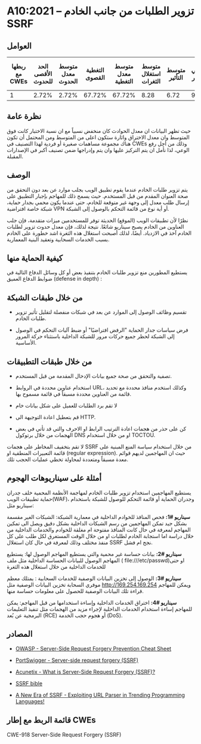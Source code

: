 # A10:2021 – تزوير الطلبات من جانب الخادم SSRF

## العوامل

| ربطها مع CWEs | الحد الأقصى للحدوث | متوسط معدل الحدوث | التغطية القصوى | متوسط معدل التغطية | متوسط استغلال الثغرات | متوسط التأثير | إجمالي التكرار | إجمالي نقاط الضعف CVEs |
|---------------|--------------------|-------------------|----------------|--------------------|-----------------------|---------------|----------------|------------------------|
| 1             | 2.72%              | 2.72%             | 67.72%         | 67.72%             | 8.28                  | 6.72          | 9,503          | 385                    |



## نظرة عامة

حيث تظهر البيانات ان معدل الحوادث كان منخفض نسبياً مع ان نسبة الاختبار كانت فوق المتوسط وان معدل الاختراق واثارة ستكون اعلى من المتوسط 
ومن المحتمل أن تكون هناك مجموعة مساهمات صغيرة أو فردية لهذا التصنيف في CWEs وذلك من أجل رفع الوعي، لذا نأمل ان يتم التركيز عليها وان يتم وإدراجها ضمن تصنيف أكبر في الإصدارات المقبلة.

## الوصف 

يتم تزوير طلبات الخادم عندما يقوم تطبيق الويب بجلب موارد عن بعد دون التحقق من صحة العنوان المقدم من قبل المستخدم. حيث يسمح ذلك للمهاجم بإجبار التطبيق على إرسال طلب معدل إلى وجهة غير متوقعة للخادم، حتى عندما يكون محمي بجدار حماية، شبكة خاصة افتراضية VPN أو أية نوع من قائمة التحكم بالوصول إلى الشبكة.

نظرًا لأن تطبيقات الويب (الموقع) الحديثة توفر للمستخدمين ميزات متقدمة، فإن جلب العناوين من الخادم يصبح سيناريو شائعًا. نتيجة لذلك، فإن معدل حدوث تزوير لطلبات الخادم آخذ في الازدياد. أيضًا، لذلك أصبحت استغلال هذه الثغرة اشد خطورة على الخادم بسبب الخدمات السحابية وتعقيد البنية المعمارية.

## كيفية الحماية منها 

يستطيع المطورين منع تزوير طلبات الخادم بتنفيذ بعض أو كل وسائل الدفاع التالية في ضوابط الدفاع العميق (defense in depth) :
## **من خلال طبقات الشبكة**

-   تقسيم وظائف الوصول إلى الموارد عن بعد في شبكات منفصلة لتقليل تأثير تزوير طلبات الخادم.

-   فرض سياسات جدار الحماية "الرفض افتراضيًا" أو ضبط آليات التحكم في الوصول إلى الشبكة لحظر جميع حركات مرور للشبكة الداخلية باستثناء حركة المرور الأساسية.

## **من خلال طبقات التطبيقات**

-   تصفية والتحقق من صحة جميع بيانات الإدخال المقدمة من قبل المستخدم.

-   استخدام عناوين محددة في الروابط URL، وكذلك استخدم منافذ محددة مع تحديد قائمة من العناوين محددة مسبقاً في قائمة مسموح بها.

-   لا تقم برد الطلبات للعميل على شكل بيانات خام

-   قم بتعطيل اعادة التوجيهة الى HTTP.

-   كن على حذر من هجمات اعادة الترتيب الرابط او الاحرف والتي قد تأتي في بعض الهجمات من خلال برتوكول DNS او من خلال استخدام TOCTOU.

لا تقم بتخفيف المخاطر على هجمات SSRF من خلال استخدام سياسة المنع المبنية على قائمة التعبيرات المنطقية او (regular expression). حيث ان المهاجمين لديهم قوائم معدة مسبقاً ومتعددة لمحاولة تخطي عمليات الحجب تلك.

## أمثلة على سيناريوهات الهجوم

يستطيع المهاجمين استخدام تزوير طلبات الخادم لمهاجمة الأنظمة المحمية خلف جدران حماية تطبيقات الويب(WAF)، وجدران الحماية أو قائمة التحكم للوصول للشبكة باستخدام سيناريو مثل:

**سيناريو #1:** فحص المنافذ للخوادم الداخلية في معمارية الشبكة:
الشبكات الغير مقسمة بشكل جيد تمكن المهاجمين من رسم الشبكات الداخلية بشكل دقيق ويصل الى تمكين المهاجم لمعرفة في حال كانت المنافذ مفتوحة ام مغلقة للخوادم والخدمات الداخلية من خلال دراسة اما استجابة الخادم لطلبات او من خلال الوقت المستغرق لكل طلب على كل منفذ مختلف وذلك لمعرفة في حال كان استغلال SSRF نجح ام فشل.

**سيناريو #2:** بيانات حساسة غير محمية والتي يستطيع المهاجم الوصول لها:
يستطيع المهاجم الوصول للبيانات الحساسة الداخلية مثل ملف (  file:///etc/passwd)او حتى للخدمات الداخلية من خلال استغلال هذه الثغرة

**سيناريو #3:** الوصول إلى تخزين البيانات الوصفية للخدمات السحابية :
يمتلك معظم موفري السحابة تخزين البيانات الوصفية مثل http://169.254.169.254    ويمكن للمهاجم قراءة تلك البيانات الوصفية للحصول على معلومات حساسة منها.

**سيناريو #4:** اختراق الخدمات الداخلية وإساءة استخدامها من قبل المهاجم:
يمكن للمهاجم إساءة استخدام الخدمات الداخلية لإجراء مزيد من الهجمات مثل تنفيذ التعليمات البرمجية عن بُعد (RCE) أو هجوم حجب الخدمة (DoS).

## المصادر

-   [OWASP - Server-Side Request Forgery Prevention Cheat
    Sheet](https://cheatsheetseries.owasp.org/cheatsheets/Server_Side_Request_Forgery_Prevention_Cheat_Sheet.html)

-   [PortSwigger - Server-side request forgery
    (SSRF)](https://portswigger.net/web-security/ssrf)

-   [Acunetix - What is Server-Side Request Forgery
    (SSRF)?](https://www.acunetix.com/blog/articles/server-side-request-forgery-vulnerability/)

-   [SSRF
    bible](https://cheatsheetseries.owasp.org/assets/Server_Side_Request_Forgery_Prevention_Cheat_Sheet_SSRF_Bible.pdf)

-   [A New Era of SSRF - Exploiting URL Parser in Trending Programming
    Languages!](https://www.blackhat.com/docs/us-17/thursday/us-17-Tsai-A-New-Era-Of-SSRF-Exploiting-URL-Parser-In-Trending-Programming-Languages.pdf)

## قائمة الربط مع إطار CWEs

CWE-918 Server-Side Request Forgery (SSRF)
